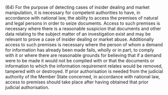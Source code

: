 (64) For the purpose of detecting cases of insider dealing and market manipulation, it is necessary for competent authorities to have, in accordance with national law, the ability to access the premises of natural and legal persons in order to seize documents. Access to such premises is necessary where there is a reasonable suspicion that documents and other data relating to the subject matter of an investigation exist and may be relevant to prove a case of insider dealing or market abuse. Additionally access to such premises is necessary where the person of whom a demand for information has already been made fails, wholly or in part, to comply with it or where there are reasonable grounds for believing that if a demand were to be made it would not be complied with or that the documents or information to which the information requirement relates would be removed, tampered with or destroyed. If prior authorisation is needed from the judicial authority of the Member State concerned, in accordance with national law, access to premises should take place after having obtained that prior judicial authorisation.